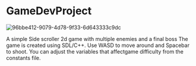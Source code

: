 # GameDevProject
![96bbe412-9079-4d78-9f33-6d643333c9dc](https://user-images.githubusercontent.com/102716499/214261662-7a61fcce-2b20-47ad-98b1-7aff1ad8efe9.jpg)

A simple Side scroller 2d game with multiple enemies and a final boss
The game is created using SDL/C++. Use WASD to move around and Spacebar to shoot. You can adjust the variables that affectgame difficulty from the constants file.

